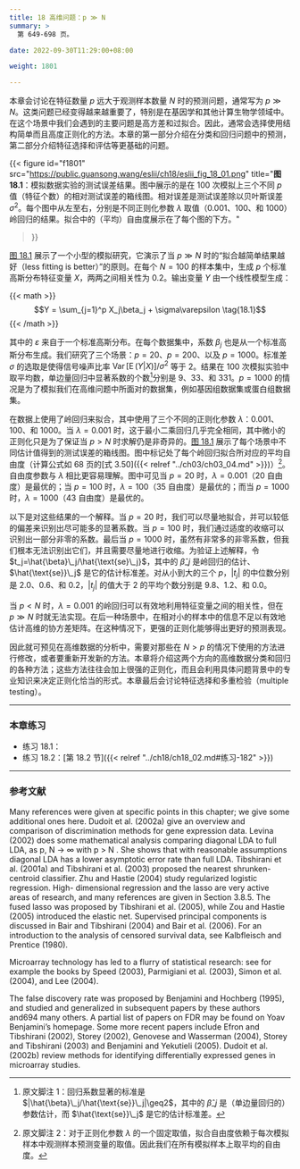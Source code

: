 ```yaml
---
title: 18 高维问题：p ≫ N
summary: >
  第 649-698 页。

date: 2022-09-30T11:29:00+08:00

weight: 1801

---
```


本章会讨论在特征数量 $p$ 远大于观测样本数量 $N$ 时的预测问题，通常写为 $p\gg N$。这类问题已经变得越来越重要了，特别是在基因学和其他计算生物学领域中。在这个场景中我们会遇到的主要问题是高方差和过拟合。因此，通常会选择使用结构简单而且高度正则化的方法。本章的第一部分介绍在分类和回归问题中的预测，第二部分介绍特征选择和评估等更基础的问题。

{{< figure
  id="f1801"
  src="https://public.guansong.wang/eslii/ch18/eslii_fig_18_01.png"
  title="**图 18.1**：模拟数据实验的测试误差结果。图中展示的是在 100 次模拟上三个不同 $p$ 值（特征个数）的相对测试误差的箱线图。相对误差是测试误差除以贝叶斯误差 $\sigma^2$。每个图中从左至右，分别是不同正则化参数 $\lambda$ 取值（$0.001$、$100$、和 $1000$）岭回归的结果。拟合中的（平均）自由度展示在了每个图的下方。"
>}}

[图 18.1](#figure-f1801) 展示了一个小型的模拟研究，它演示了当 $p\gg N$ 时的“拟合越简单结果越好（less fitting is better）”的原则。在每个 $N=100$ 的样本集中，生成 $p$ 个标准高斯分布特征变量 $X$，两两之间相关性为 0.2。输出变量 $Y$ 由一个线性模型生成：

{{< math >}}
$$Y = \sum_{j=1}^p X_j\beta_j + \sigma\varepsilon \tag{18.1}$$
{{< /math >}}

其中的 $\varepsilon$ 来自于一个标准高斯分布。在每个数据集中，系数 $\beta_j$ 也是从一个标准高斯分布生成。我们研究了三个场景：$p=20$、$p=200$、以及 $p=1000$。标准差 $\sigma$ 的选取是使得信号噪声比率 $\operatorname{Var}[\operatorname{E}(Y|X)]/\sigma^2$ 等于 2。结果在 100 次模拟实验中取平均数，单边量回归中显著系数的个数[^1]分别是 9、33、和 331。$p=1000$ 的情况是为了模拟我们在高维问题中所面对的数据集，例如基因组数据集或蛋白组数据集。

在数据上使用了岭回归来拟合，其中使用了三个不同的正则化参数 $\lambda$：$0.001$、$100$、和 $1000$。当 $\lambda=0.001$ 时，这于最小二乘回归几乎完全相同，其中微小的正则化只是为了保证当 $p>N$ 时求解仍是非奇异的。[图 18.1](#figure-f1801) 展示了每个场景中不同估计值得到的测试误差的箱线图。图中标记处了每个岭回归拟合所对应的平均自由度（计算公式如 68 页的[式 3.50]({{< relref "../ch03/ch03_04.md" >}})）[^2]。自由度参数与 $\lambda$ 相比更容易理解。图中可见当 $p=20$ 时，$\lambda=0.001$（20 自由度）是最优的；当 $p=100$ 时，$\lambda=100$（35 自由度）是最优的；而当 $p=1000$ 时，$\lambda=1000$（43 自由度）是最优的。

以下是对这些结果的一个解释。当 $p=20$ 时，我们可以尽量地拟合，并可以较低的偏差来识别出尽可能多的显著系数。当 $p=100$ 时，我们通过适度的收缩可以识别出一部分非零的系数。最后当 $p=1000$ 时，虽然有非常多的非零系数，但我们根本无法识别出它们，并且需要尽量地进行收缩。为验证上述解释，令 $t_j=\hat{\beta}\_j/\hat{\text{se}\_j}$，其中的 $\hat{\beta}\_j$ 是岭回归的估计、$\hat{\text{se}}\_j$ 是它的估计标准差。对从小到大的三个 $p$，$|t_j|$ 的中位数分别是 $2.0$、$0.6$、和 $0.2$，$|t_j|$ 的值大于 2 的平均个数分别是 $9.8$、$1.2$、和 $0.0$。

当 $p<N$ 时，$\lambda=0.001$ 的岭回归可以有效地利用特征变量之间的相关性，但在 $p\gg N$ 时就无法实现。在后一种场景中，在相对小的样本中的信息不足以有效地估计高维的协方差矩阵。在这种情况下，更强的正则化能够得出更好的预测表现。

因此就可预见在高维数据的分析中，需要对那些在 $N>p$ 的情况下使用的方法进行修改，或者要重新开发新的方法。本章将介绍这两个方向的高维数据分类和回归的各种方法；这些方法往往会加上很强的正则化，而且会利用具体问题背景中的专业知识来决定正则化恰当的形式。本章最后会讨论特征选择和多重检验（multiple testing）。

[^1]: 原文脚注 1：回归系数显著的标准是 $|\hat{\beta}\_j/\hat{\text{se}}\_j|\geq2$，其中的 $\hat{\beta}\_j$ 是（单边量回归的）参数估计，而 $\hat{\text{se}}\_j$ 是它的估计标准差。
[^2]: 原文脚注 2：对于正则化参数 $\lambda$ 的一个固定取值，拟合自由度依赖于每次模拟样本中观测样本预测变量的取值。因此我们在所有模拟样本上取平均的自由度。

----------
### 本章练习

- 练习 18.1：
- 练习 18.2：[第 18.2 节]({{< relref "../ch18/ch18_02.md#练习-182" >}})

----------
### 参考文献

Many references were given at specific points in this chapter; we give some
additional ones here. Dudoit et al. (2002a) give an overview and comparison
of discrimination methods for gene expression data. Levina (2002)
does some mathematical analysis comparing diagonal LDA to full LDA, as
p, N → ∞ with p > N . She shows that with reasonable assumptions diagonal
LDA has a lower asymptotic error rate than full LDA. Tibshirani et al.
(2001a) and Tibshirani et al. (2003) proposed the nearest shrunken-centroid
classifier. Zhu and Hastie (2004) study regularized logistic regression. High-
dimensional regression and the lasso are very active areas of research, and
many references are given in Section 3.8.5. The fused lasso was proposed
by Tibshirani et al. (2005), while Zou and Hastie (2005) introduced the
elastic net. Supervised principal components is discussed in Bair and
Tibshirani (2004) and Bair et al. (2006). For an introduction to the analysis
of censored survival data, see Kalbfleisch and Prentice (1980).

Microarray technology has led to a flurry of statistical research: see for
example the books by Speed (2003), Parmigiani et al. (2003), Simon et al.
(2004), and Lee (2004).

The false discovery rate was proposed by Benjamini and Hochberg (1995),
and studied and generalized in subsequent papers by these authors and694
many others. A partial list of papers on FDR may be found on Yoav
Benjamini’s homepage. Some more recent papers include Efron and Tibshirani
(2002), Storey (2002), Genovese and Wasserman (2004), Storey and
Tibshirani (2003) and Benjamini and Yekutieli (2005). Dudoit et al. (2002b)
review methods for identifying differentially expressed genes in microarray
studies.
